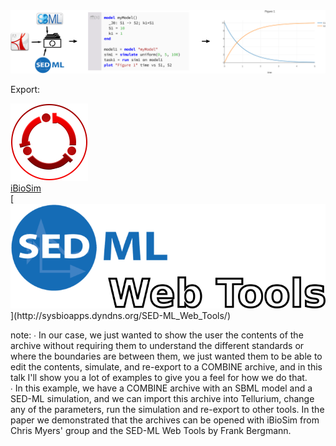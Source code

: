 
<img src="resources/workflow-plain.svg"/>

<br/>

<div class="container">
  <div class="containercol">
    <p>Export:</p>
  </div>
  <div class="containercol">
    <a href="http://www.async.ece.utah.edu/ibiosim">
    <img src="resources/iBioSim.png"/><br/>
    iBioSim
    </a>
  </div>
  <div class="containercol">
    [<img src="resources/sedml-web-tools.png" />](http://sysbioapps.dyndns.org/SED-ML_Web_Tools/)
  </div>
</div>

note:
    ∙ In our case, we just wanted to show the user the contents of the archive without requiring them to understand the different standards or where the boundaries are between them, we just wanted them to be able to edit the contents, simulate, and re-export to a COMBINE archive, and in this talk I'll show you a lot of examples to give you a feel for how we do that.
    <br/>
    ∙ In this example, we have a COMBINE archive with an SBML model and a SED-ML simulation, and we can import this archive into Tellurium, change any of the parameters, run the simulation and re-export to other tools. In the paper we demonstrated that the archives can be opened with iBioSim from Chris Myers' group and the SED-ML Web Tools by Frank Bergmann.
    <br/>
